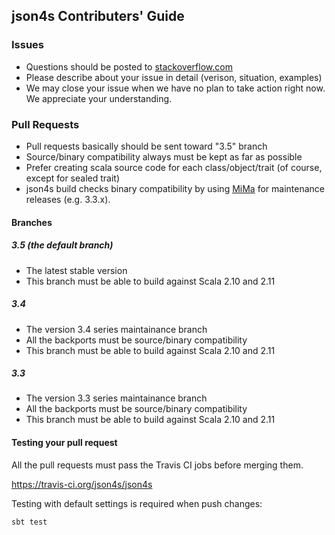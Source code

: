 ## json4s Contributers' Guide

### Issues

- Questions should be posted to [stackoverflow.com](http://stackoverflow.com/questions/tagged/json4s)
- Please describe about your issue in detail (verison, situation, examples)
- We may close your issue when we have no plan to take action right now. We appreciate your understanding.

### Pull Requests

- Pull requests basically should be sent toward "3.5" branch
- Source/binary compatibility always must be kept as far as possible
- Prefer creating scala source code for each class/object/trait (of course, except for sealed trait)
- json4s build checks binary compatibility by using [MiMa](https://github.com/typesafehub/migration-manager/wiki/Sbt-plugin) for maintenance releases (e.g. 3.3.x).

#### Branches

##### 3.5 (the default branch)

- The latest stable version
- This branch must be able to build against Scala 2.10 and 2.11

##### 3.4

- The version 3.4 series maintainance branch
- All the backports must be source/binary compatibility
- This branch must be able to build against Scala 2.10 and 2.11

##### 3.3

- The version 3.3 series maintainance branch
- All the backports must be source/binary compatibility
- This branch must be able to build against Scala 2.10 and 2.11

#### Testing your pull request

All the pull requests must pass the Travis CI jobs before merging them.

https://travis-ci.org/json4s/json4s

Testing with default settings is required when push changes:

```sh
sbt test
```
